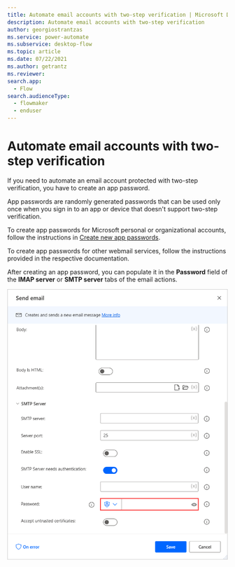 ```yaml
---
title: Automate email accounts with two-step verification | Microsoft Docs
description: Automate email accounts with two-step verification
author: georgiostrantzas
ms.service: power-automate
ms.subservice: desktop-flow
ms.topic: article
ms.date: 07/22/2021
ms.author: getrantz
ms.reviewer:
search.app: 
  - Flow
search.audienceType: 
  - flowmaker
  - enduser
---
```


# Automate email accounts with two-step verification

If you need to automate an email account protected with two-step verification, you have to create an app password.

App passwords are randomly generated passwords that can be used only once when you sign in to an app or device that doesn't support two-step verification.

To create app passwords for Microsoft personal or organizational accounts, follow the instructions in [Create new app passwords](https://docs.microsoft.com/azure/active-directory/user-help/multi-factor-authentication-end-user-app-passwords#create-new-app-passwords). 

To create app passwords for other webmail services, follow the instructions provided in the respective documentation.

After creating an app password, you can populate it in the **Password** field of the **IMAP server** or **SMTP server** tabs of the email actions.

![The Password field in the Send email action.](media/automate-emails-accounts-two-step-verification/send-email-action.png)